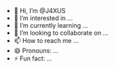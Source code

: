 - 👋 Hi, I’m @J4XUS
- 👀 I’m interested in ...
- 🌱 I’m currently learning ...
- 💞️ I’m looking to collaborate on ...
- 📫 How to reach me ...
- 😄 Pronouns: ...
- ⚡ Fun fact: ...

<!---
J4XUS/J4XUS is a ✨ special ✨ repository because its `README.md` (this file) appears on your GitHub profile.
You can click the Preview link to take a look at your changes.
--->
